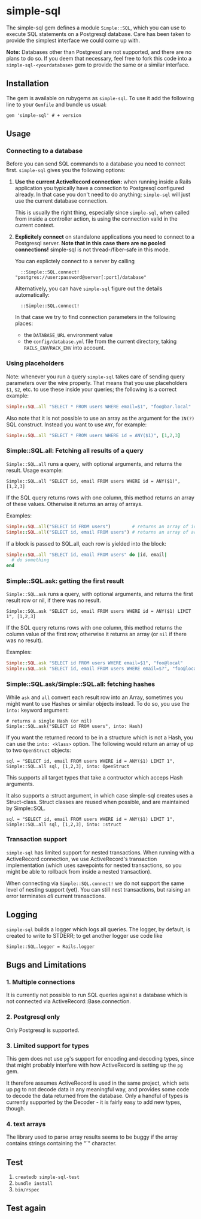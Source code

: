 # simple-sql

The simple-sql gem defines a module `Simple::SQL`, which you can use to execute
SQL statements on a Postgresql database. Care has been taken to provide the 
simplest interface we could come up with.

**Note:** Databases other than Postgresql are not supported, and there are no
plans to do so. If you deem that necessary, feel free to fork this code into a
`simple-sql-<yourdatabase>` gem to provide the same or a similar interface.

## Installation

The gem is available on rubygems as `simple-sql`. To use it add the following
line to your `Gemfile` and bundle us usual:

    gem 'simple-sql' # + version

## Usage

### Connecting to a database

Before you can send SQL commands to a database you need to connect first. `simple-sql`
gives you the following options:

1. **Use the current ActiveRecord connection:** when running inside a Rails application
   you typically have a connection to Postgresql configured already. In that case you
   don't need to do anything; `simple-sql` will just use the current database connection.
   
   This is usually the right thing, especially since `simple-sql`, when called from inside
   a controller action, is using the connection valid in the current context.

2. **Explicitely connect** on standalone applications you need to connect to a Postgresql
   server. **Note that in this case there are no pooled connections!** simple-sql is not
   thread-/fiber-safe in this mode.

   You can explictely connect to a server by calling

         ::Simple::SQL.connect! "postgres://user:password@server[:port]/database"

   Alternatively, you can have `simple-sql` figure out the details automatically:

         ::Simple::SQL.connect!

   In that case we try to find connection parameters in the following places:
   
   - the `DATABASE_URL` environment value
   - the `config/database.yml` file from the current directory, taking `RAILS_ENV`/`RACK_ENV` into account.

### Using placeholders

Note: whenever you run a query `simple-sql` takes care of sending query parameters over the wire properly. That means that you use placeholders `$1`, `$2`, etc. to use these inside your queries; the following is a correct example:

```ruby
Simple::SQL.all "SELECT * FROM users WHERE email=$1", "foo@bar.local"
```

Also note that it is not possible to use an array as the argument for the `IN(?)` SQL construct. Instead you want to use `ANY`, for example:

```ruby
Simple::SQL.all "SELECT * FROM users WHERE id = ANY($1)", [1,2,3]
```

### Simple::SQL.all: Fetching all results of a query

`Simple::SQL.all` runs a query, with optional arguments, and returns the result. Usage example:

    Simple::SQL.all "SELECT id, email FROM users WHERE id = ANY($1)", [1,2,3]

If the SQL query returns rows with one column, this method returns an array of these values.
Otherwise it returns an array of arrays.

Examples:

```ruby
Simple::SQL.all("SELECT id FROM users")        # returns an array of id values, but
Simple::SQL.all("SELECT id, email FROM users") # returns an array of arrays `[ <id>, <email> ]`.
```

If a block is passed to SQL.all, each row is yielded into the block:

```ruby
Simple::SQL.all "SELECT id, email FROM users" do |id, email|
  # do something
end
```

### Simple::SQL.ask:  getting the first result

`Simple::SQL.ask` runs a query, with optional arguments, and returns the first result row or nil, if there was no result.

    Simple::SQL.ask "SELECT id, email FROM users WHERE id = ANY($1) LIMIT 1", [1,2,3]

If the SQL query returns rows with one column, this method returns the column value of the first row; otherwise it returns an array (or `nil` if there was no result).

Examples:

```ruby
Simple::SQL.ask "SELECT id FROM users WHERE email=$1", "foo@local"         # returns a number (or `nil`) and
Simple::SQL.ask "SELECT id, email FROM users WHERE email=$?", "foo@local"  # returns an array `[ <id>, <email> ]` (or `nil`)
```

### Simple::SQL.ask/Simple::SQL.all:  fetching hashes

While `ask` and `all` convert each result row into an Array, sometimes you might want
to use Hashes or similar objects instead. To do so, you use the `into:` keyword argument:

    # returns a single Hash (or nil)
    Simple::SQL.ask("SELECT id FROM users", into: Hash) 

If you want the returned record to be in a structure which is not a Hash, you can use
the `into: <klass>` option. The following would return an array of up to two `OpenStruct`
objects:

    sql = "SELECT id, email FROM users WHERE id = ANY($1) LIMIT 1", 
    Simple::SQL.all sql, [1,2,3], into: OpenStruct

This supports all target types that take a contructor which acceps Hash arguments.

It also supports a :struct argument, in which case simple-sql creates uses a Struct-class.
Struct classes are reused when possible, and are maintained by Simple::SQL. 

    sql = "SELECT id, email FROM users WHERE id = ANY($1) LIMIT 1", 
    Simple::SQL.all sql, [1,2,3], into: :struct

### Transaction support

`simple-sql` has limited support for nested transactions. When running with a ActiveRecord
connection, we use ActiveRecord's transaction implementation (which uses savepoints for nested
transactions, so you might be able to rollback from inside a nested transaction).

When connecting via `Simple::SQL.connect!` we do not support the same level of nesting support (yet). You can still nest transactions, but raising an error terminates *all* current transactions. 

## Logging

`simple-sql` builds a logger which logs all queries. The logger, by default, is
created to write to STDERR; to get another logger use code like

    Simple::SQL.logger = Rails.logger

## Bugs and Limitations

### 1. Multiple connections

It is currently not possible to run SQL queries against a database which is not
connected via ActiveRecord::Base.connection.

### 2. Postgresql only

Only Postgresql is supported.

### 3. Limited support for types

This gem does not use `pg`'s support for encoding and decoding types, since
that might probably interfere with how ActiveRecord is setting up the `pg`
gem.

It therefore assumes ActiveRecord is used in the same project, which sets up
pg to not decode data in any meaningful way, and provides some code to decode
the data returned from the database. Only a handful of types is currently
supported by the Decoder - it is fairly easy to add new types, though.

### 4. text arrays

The library used to parse array results seems to be buggy if the array contains
strings containing the "`" character.

## Test

1. `createdb simple-sql-test`
2. `bundle install`
3. `bin/rspec`

## Test again
